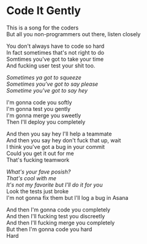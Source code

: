 # Code It Gently #

This is a song for the coders  
But all you non-programmers out there, listen closely


You don't always have to code so hard  
In fact sometimes that's not right to do  
Somtimes you've got to take your time  
And fucking user test your shit too.  


*Sometimes ya got to squeeze  
Sometimes you've got to say please  
Sometime you've got to say hey*  


I'm gonna code you softly  
I'm gonna test you gently  
I'm gonna merge you sweetly  
Then I'll deploy you completely  


And then you say hey I'll help a teammate  
And then you say hey don't fuck that up, wait  
I think you've got a bug in your commit  
Could you get it out for me  
That's fucking teamwork  


*What's your fave posish?  
That's cool with me  
It's not my favorite but I'll do it for you*  
Look the tests just broke  
I'm not gonna fix them but I'll log a bug in Asana  


And then I'm gonna code you completely  
And then I'll fucking test you discreetly  
And then I'll fucking merge you completely  
But then I'm gonna code you hard  
Hard
